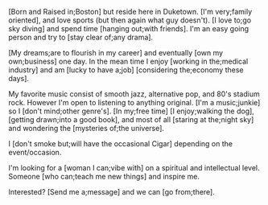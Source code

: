 [Born and Raised in;Boston] but reside here in Duketown. [I'm very;family oriented], and love sports (but then again what guy doesn't). [I love to;go sky diving] and spend time [hanging out;with friends]. I'm an easy going person and try to [stay clear of;any drama].

[My dreams;are to flourish in my career] and eventually [own my own;business] one day. In the mean time I enjoy [working in the;medical industry] and am [lucky to have a;job] [considering the;economy these days].

My favorite music consist of smooth jazz, alternative pop, and 80's stadium rock. However I'm open to listening to anything original. [I'm a music;junkie] so I [don't mind;other genre's]. [In my;free time] [I enjoy;walking the dog], [getting drawn;into a good book], and most of all [staring at the;night sky] and wondering the [mysteries of;the universe]. 

I [don't smoke but;will have the occasional Cigar] depending on the event/occasion.

I'm looking for a [woman I can;vibe with] on a spiritual and intellectual level. Someone [who can;teach me new things] and inspire me.

Interested? [Send me a;message] and we can [go from;there].
